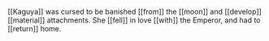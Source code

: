 [[Kaguya]] was cursed to be banished [[from]] the [[moon]] and [[develop]] [[material]] attachments. She [[fell]] in love [[with]] the Emperor, and had to [[return]] home.